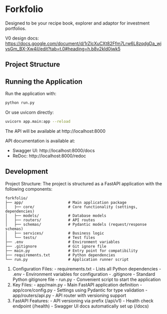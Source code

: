 # Forkfolio

Designed to be your recipe book, explorer and adaptor for investment portfolios.

V0 design docs:
https://docs.google.com/document/d/1rZlcXuCXt82Ffm7Lrw6L8zqdgDa_wjvsGm_BX-Xw4iI/edit?tab=t.0#heading=h.b8v2kld0jwk5

## Project Structure


## Running the Application

Run the application with:

```bash
python run.py
```

Or use uvicorn directly:

```bash
uvicorn app.main:app --reload
```

The API will be available at http://localhost:8000

API documentation is available at:
- Swagger UI: http://localhost:8000/docs
- ReDoc: http://localhost:8000/redoc

## Development

Project Structure:
The project is structured as a FastAPI application with the following components:

```
forkfolio/
├── app/                    # Main application package
│   ├── core/               # Core functionality (settings, dependencies)
│   ├── models/             # Database models
│   ├── routers/            # API routes
│   ├── schemas/            # Pydantic models (request/response schemas)
│   ├── services/           # Business logic
│   └── tests/              # Test files
├── .env                    # Environment variables
├── .gitignore              # Git ignore file
├── main.py                 # Entry point for compatibility
├── requirements.txt        # Python dependencies
└── run.py                  # Application runner script
```

  1. Configuration Files:
    - requirements.txt - Lists all Python dependencies
    - .env - Environment variables for configuration
    - .gitignore - Standard Python gitignore file
    - run.py - Convenient script to start the application
  2. Key Files:
    - app/main.py - Main FastAPI application definition
    - app/core/config.py - Settings using Pydantic for type validation
    - app/routers/api.py - API router with versioning support
  3. FastAPI Features:
    - API versioning via prefix (/api/v1)
    - Health check endpoint (/health)
    - Swagger UI docs automatically set up (/docs)